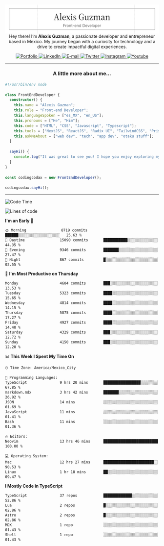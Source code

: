 <img align='right' src="./Banner.png" width="" />
<p align='center'>Hey there! I’m <strong>Alexis Guzman</strong>, a passionate developer and entrepreneur based in Mexico. My journey began with a curiosity for technology and a drive to create impactful digital experiences.</p>

<div align='center'>
  <a href='https://www.codingcodax.dev' target='_blank'>
    <img alt='Portfolio' src='https://img.shields.io/badge/Portfolio-black?logo=vercel&style=flat-square'>
  </a>
  <a href='https://linkedin.com/in/codingcodax' target='_blank'>
    <img alt='LinkedIn' src='https://img.shields.io/badge/LinkedIn-black?logo=LinkedIn&style=flat-square'>
  </a>
  <a href='mailto:hello@codingcodax.com' target='_blank'>
    <img alt='E-mail' src='https://img.shields.io/badge/Email-black?logo=Gmail&style=flat-square'>
  </a>
  <a href='https://x.com/codingcodax' target='_blank'>
    <img alt='Twitter' src='https://img.shields.io/badge/X-black?logo=X&style=flat-square'>
  </a>
  <a href='https://www.instagram.com/codingcodax' target='_blank'>
    <img alt='Instagram' src='https://img.shields.io/badge/Instagram-black?logo=Instagram&style=flat-square'>
  </a>
  <a href='https://www.youtube.com/@codingcodax' target='_blank'>
    <img alt='Youtube' src='https://img.shields.io/badge/YouTube-black?logo=Youtube&style=flat-square'>
  </a>
</div>


---

<h3 align='center'>A little more about me...</h3>

```typescript
#!/usr/bin/env node

class FrontEndDeveloper {
  constructor() {
    this.name = "Alexis Guzman";
    this.role = "Front-end Developer";
    this.languageSpoken = ["es_MX", "en_US"];
    this.pronouns = ["He", "Him"];
    this.code = ["HTML", "CSS", "Javascript", "Typescript"];
    this.tools = ["NextJS", "ReactJS", "Radix UI", "TailwindCSS", "Prisma", "Shadcn UI"];
    this.askMeAbout = ["web dev", "tech", "app dev", "otaku stuff"];
  }

  sayHi() {
    console.log("It was great to see you! I hope you enjoy exploring my work.");
  }
}

const codingcodax = new FrontEndDeveloper();

codingcodax.sayHi();
```

---

<!--START_SECTION:waka-->
![Code Time](http://img.shields.io/badge/Code%20Time-3%2C114%20hrs%2054%20mins-blue)

![Lines of code](https://img.shields.io/badge/From%20Hello%20World%20I%27ve%20Written-10.8%20million%20lines%20of%20code-blue)

**I'm an Early 🐤** 

```text
🌞 Morning                8719 commits        ██████░░░░░░░░░░░░░░░░░░░   25.63 % 
🌆 Daytime                15090 commits       ███████████░░░░░░░░░░░░░░   44.35 % 
🌃 Evening                9346 commits        ███████░░░░░░░░░░░░░░░░░░   27.47 % 
🌙 Night                  867 commits         █░░░░░░░░░░░░░░░░░░░░░░░░   02.55 % 
```
📅 **I'm Most Productive on Thursday** 

```text
Monday                   4604 commits        ███░░░░░░░░░░░░░░░░░░░░░░   13.53 % 
Tuesday                  5323 commits        ████░░░░░░░░░░░░░░░░░░░░░   15.65 % 
Wednesday                4814 commits        ████░░░░░░░░░░░░░░░░░░░░░   14.15 % 
Thursday                 5875 commits        ████░░░░░░░░░░░░░░░░░░░░░   17.27 % 
Friday                   4927 commits        ████░░░░░░░░░░░░░░░░░░░░░   14.48 % 
Saturday                 4329 commits        ███░░░░░░░░░░░░░░░░░░░░░░   12.72 % 
Sunday                   4150 commits        ███░░░░░░░░░░░░░░░░░░░░░░   12.20 % 
```


📊 **This Week I Spent My Time On** 

```text
🕑︎ Time Zone: America/Mexico_City

💬 Programming Languages: 
TypeScript               9 hrs 20 mins       █████████████████░░░░░░░░   67.85 % 
markdown.mdx             3 hrs 42 mins       ███████░░░░░░░░░░░░░░░░░░   26.92 % 
JSON                     14 mins             ░░░░░░░░░░░░░░░░░░░░░░░░░   01.69 % 
JavaScript               11 mins             ░░░░░░░░░░░░░░░░░░░░░░░░░   01.41 % 
Bash                     11 mins             ░░░░░░░░░░░░░░░░░░░░░░░░░   01.36 % 

🔥 Editors: 
Neovim                   13 hrs 46 mins      █████████████████████████   100.00 % 

💻 Operating System: 
Mac                      12 hrs 27 mins      ███████████████████████░░   90.53 % 
Linux                    1 hr 18 mins        ██░░░░░░░░░░░░░░░░░░░░░░░   09.47 % 
```

**I Mostly Code in TypeScript** 

```text
TypeScript               37 repos            █████████████░░░░░░░░░░░░   52.86 % 
Lua                      2 repos             █░░░░░░░░░░░░░░░░░░░░░░░░   02.86 % 
Astro                    2 repos             █░░░░░░░░░░░░░░░░░░░░░░░░   02.86 % 
MDX                      1 repo              ░░░░░░░░░░░░░░░░░░░░░░░░░   01.43 % 
Shell                    1 repo              ░░░░░░░░░░░░░░░░░░░░░░░░░   01.43 % 
```




<!--END_SECTION:waka-->
